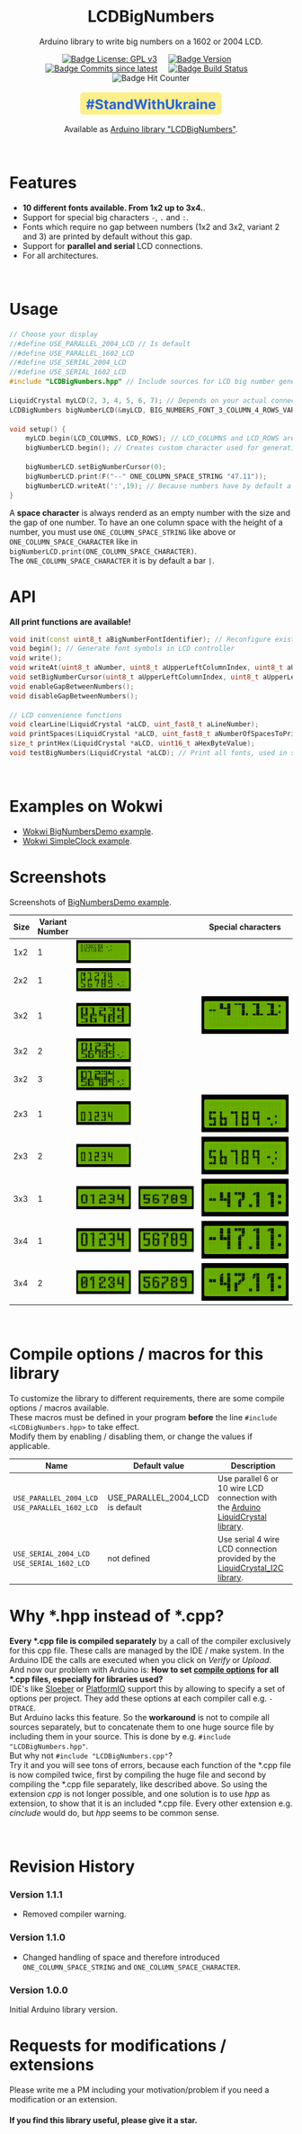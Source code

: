 <div align = center>

# LCDBigNumbers
Arduino library to write big numbers on a 1602 or 2004 LCD.

[![Badge License: GPL v3](https://img.shields.io/badge/License-GPLv3-blue.svg)](https://www.gnu.org/licenses/gpl-3.0)
 &nbsp; &nbsp; 
[![Badge Version](https://img.shields.io/github/v/release/ArminJo/LCDBigNumbers?include_prereleases&color=yellow&logo=DocuSign&logoColor=white)](https://github.com/ArminJo/LCDBigNumbers/releases/latest)
 &nbsp; &nbsp; 
[![Badge Commits since latest](https://img.shields.io/github/commits-since/ArminJo/LCDBigNumbers/latest?color=yellow)](https://github.com/ArminJo/LCDBigNumbers/commits/master)
 &nbsp; &nbsp; 
[![Badge Build Status](https://github.com/ArminJo/LCDBigNumbers/workflows/LibraryBuild/badge.svg)](https://github.com/ArminJo/LCDBigNumbers/actions)
 &nbsp; &nbsp; 
![Badge Hit Counter](https://visitor-badge.laobi.icu/badge?page_id=ArminJo_LCDBigNumbers)
<br/>
<br/>
[![Stand With Ukraine](https://raw.githubusercontent.com/vshymanskyy/StandWithUkraine/main/badges/StandWithUkraine.svg)](https://stand-with-ukraine.pp.ua)

Available as [Arduino library "LCDBigNumbers"](https://www.arduinolibraries.info/libraries/lcd-big-numbers).

</div>

<br/>

# Features
- **10 different fonts available. From 1x2 up to 3x4.**.
- Support for special big characters `-`, `.` and `:`.
- Fonts which require no gap between numbers (1x2 and 3x2, variant 2 and 3) are printed by default without this gap.
- Support for **parallel and serial** LCD connections.
- For all architectures.

<br/>

# Usage

```c++
// Choose your display
//#define USE_PARALLEL_2004_LCD // Is default
//#define USE_PARALLEL_1602_LCD
//#define USE_SERIAL_2004_LCD
//#define USE_SERIAL_1602_LCD
#include "LCDBigNumbers.hpp" // Include sources for LCD big number generation

LiquidCrystal myLCD(2, 3, 4, 5, 6, 7); // Depends on your actual connections
LCDBigNumbers bigNumberLCD(&myLCD, BIG_NUMBERS_FONT_3_COLUMN_4_ROWS_VARIANT_1); // Use 3x4 numbers, 1. variant

void setup() {
    myLCD.begin(LCD_COLUMNS, LCD_ROWS); // LCD_COLUMNS and LCD_ROWS are set by LCDBigNumbers.hpp depending on the defined display
    bigNumberLCD.begin(); // Creates custom character used for generating big numbers
    
    bigNumberLCD.setBigNumberCursor(0);
    bigNumberLCD.print(F("--" ONE_COLUMN_SPACE_STRING "47.11"));
    bigNumberLCD.writeAt(':',19); // Because numbers have by default a trailing but no leading gap.
}
```
A **space character** is always renderd as an empty number with the size and the gap of one number. To have an one column space with the height of a number, you must use `ONE_COLUMN_SPACE_STRING` like above or `ONE_COLUMN_SPACE_CHARACTER` like in `bigNumberLCD.print(ONE_COLUMN_SPACE_CHARACTER)`.<br/>
The `ONE_COLUMN_SPACE_CHARACTER` it is by default a bar `|`.
<br/>

# API
**All print functions are available!**

```c++
void init(const uint8_t aBigNumberFontIdentifier); // Reconfigure existing object to hold (another) font
void begin(); // Generate font symbols in LCD controller
void write();
void writeAt(uint8_t aNumber, uint8_t aUpperLeftColumnIndex, uint8_t aUpperLeftRowIndex = 0);
void setBigNumberCursor(uint8_t aUpperLeftColumnIndex, uint8_t aUpperLeftRowIndex = 0);
void enableGapBetweenNumbers();
void disableGapBetweenNumbers();

// LCD convenience functions
void clearLine(LiquidCrystal *aLCD, uint_fast8_t aLineNumber);
void printSpaces(LiquidCrystal *aLCD, uint_fast8_t aNumberOfSpacesToPrint);
size_t printHex(LiquidCrystal *aLCD, uint16_t aHexByteValue);
void testBigNumbers(LiquidCrystal *aLCD); // Print all fonts, used in screenshots below, using one object
```

<br/>

# Examples on Wokwi
- [Wokwi BigNumbersDemo example](https://wokwi.com/projects/346534078384702034).
- [Wokwi SimpleClock example](https://wokwi.com/projects/346661429974139474).

# Screenshots
Screenshots of [BigNumbersDemo example](https://github.com/ArminJo/LCDBigNumbers/tree/master/examples/BigNumbersDemo).

| Size | Variant<br/>Number |  |  | Special characters |
|-|-|-|-|-|
| 1x2 | 1 | ![](pictures/1x2_1.png)  |  |  |
| 2x2 | 1 | ![](pictures/2x2_1.png)  |  |  |
| 3x2 | 1 | ![](pictures/3x2_1.png)  |  | ![](pictures/3x2_1x.png) |
| 3x2 | 2 | ![](pictures/3x2_2.png)  |  |  |
| 3x2 | 3 | ![](pictures/3x2_3.png)  |  |  |
| 2x3 | 1 | ![](pictures/2x3_1a.png) |  | ![](pictures/2x3_1b.png) |
| 2x3 | 2 | ![](pictures/2x3_2a.png) |  | ![](pictures/2x3_2b.png) |
| 3x3 | 1 | ![](pictures/3x3_1a.png) | ![](pictures/3x3_1b.png) | ![](pictures/3x3_1x.png) |
| 3x4 | 1 | ![](pictures/3x4_1a.png) | ![](pictures/3x4_1b.png) | ![](pictures/3x4_1x.png) |
| 3x4 | 2 | ![](pictures/3x4_2a.png) | ![](pictures/3x4_2b.png) | ![](pictures/3x4_2x.png) |

<br/>

# Compile options / macros for this library
To customize the library to different requirements, there are some compile options / macros available.<br/>
These macros must be defined in your program **before** the line `#include <LCDBigNumbers.hpp>` to take effect.<br/>
Modify them by enabling / disabling them, or change the values if applicable.

| Name | Default value | Description |
|-|-|-|
| `USE_PARALLEL_2004_LCD` `USE_PARALLEL_1602_LCD` | USE_PARALLEL_2004_LCD is default | Use parallel 6 or 10 wire LCD connection with the [Arduino LiquidCrystal library](http://www.arduino.cc/en/Reference/LiquidCrystal). |
| `USE_SERIAL_2004_LCD` `USE_SERIAL_1602_LCD` | not defined | Use serial 4 wire LCD connection provided by the [LiquidCrystal_I2C library](https://github.com/marcoschwartz/LiquidCrystal_I2C). |

# Why *.hpp instead of *.cpp?
**Every \*.cpp file is compiled separately** by a call of the compiler exclusively for this cpp file. These calls are managed by the IDE / make system.
In the Arduino IDE the calls are executed when you click on *Verify* or *Upload*.<br/>
And now our problem with Arduino is: **How to set [compile options](#compile-options--macros-for-this-library) for all *.cpp files, especially for libraries used?**<br/>
IDE's like [Sloeber](https://github.com/ArminJo/ServoEasing#modifying-compile-options--macros-with-sloeber-ide) or [PlatformIO](https://github.com/ArminJo/ServoEasing#modifying-compile-options--macros-with-platformio) support this by allowing to specify a set of options per project.
They add these options at each compiler call e.g. `-DTRACE`.<br/>
But Arduino lacks this feature. So the **workaround** is not to compile all sources separately, but to concatenate them to one huge source file by including them in your source.
This is done by e.g. `#include "LCDBigNumbers.hpp"`.
<br/>
But why not `#include "LCDBigNumbers.cpp"`?<br/>
Try it and you will see tons of errors, because each function of the *.cpp file is now compiled twice,
first by compiling the huge file and second by compiling the *.cpp file separately, like described above.
So using the extension *cpp* is not longer possible, and one solution is to use *hpp* as extension, to show that it is an included *.cpp file.
Every other extension e.g. *cinclude* would do, but *hpp* seems to be common sense.

<br/>

# Revision History

### Version 1.1.1
- Removed compiler warning.

### Version 1.1.0
- Changed handling of space and therefore introduced `ONE_COLUMN_SPACE_STRING` and `ONE_COLUMN_SPACE_CHARACTER`.
### Version 1.0.0
 Initial Arduino library version.

# Requests for modifications / extensions
Please write me a PM including your motivation/problem if you need a modification or an extension.

#### If you find this library useful, please give it a star.